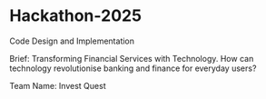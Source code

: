 # Hackathon-2025
Code Design and Implementation 

Brief: 
Transforming Financial Services with Technology. 
How can technology revolutionise banking and finance for everyday users?

Team Name:
Invest Quest





